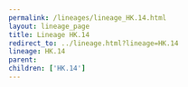 ```yaml
---
permalink: /lineages/lineage_HK.14.html
layout: lineage_page
title: Lineage HK.14
redirect_to: ../lineage.html?lineage=HK.14
lineage: HK.14
parent: 
children: ['HK.14']
---
```


